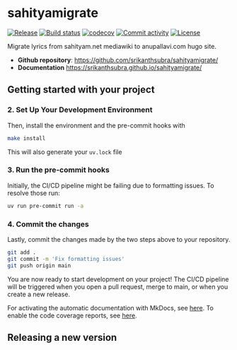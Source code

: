# sahityamigrate

[![Release](https://img.shields.io/github/v/release/srikanthsubra/sahityamigrate)](https://img.shields.io/github/v/release/srikanthsubra/sahityamigrate)
[![Build status](https://img.shields.io/github/actions/workflow/status/srikanthsubra/sahityamigrate/main.yml?branch=main)](https://github.com/srikanthsubra/sahityamigrate/actions/workflows/main.yml?query=branch%3Amain)
[![codecov](https://codecov.io/gh/srikanthsubra/sahityamigrate/branch/main/graph/badge.svg)](https://codecov.io/gh/srikanthsubra/sahityamigrate)
[![Commit activity](https://img.shields.io/github/commit-activity/m/srikanthsubra/sahityamigrate)](https://img.shields.io/github/commit-activity/m/srikanthsubra/sahityamigrate)
[![License](https://img.shields.io/github/license/srikanthsubra/sahityamigrate)](https://img.shields.io/github/license/srikanthsubra/sahityamigrate)

Migrate lyrics from sahityam.net mediawiki to anupallavi.com hugo site.

- **Github repository**: <https://github.com/srikanthsubra/sahityamigrate/>
- **Documentation** <https://srikanthsubra.github.io/sahityamigrate/>

## Getting started with your project


### 2. Set Up Your Development Environment

Then, install the environment and the pre-commit hooks with

```bash
make install
```

This will also generate your `uv.lock` file

### 3. Run the pre-commit hooks

Initially, the CI/CD pipeline might be failing due to formatting issues. To resolve those run:

```bash
uv run pre-commit run -a
```

### 4. Commit the changes

Lastly, commit the changes made by the two steps above to your repository.

```bash
git add .
git commit -m 'Fix formatting issues'
git push origin main
```

You are now ready to start development on your project!
The CI/CD pipeline will be triggered when you open a pull request, merge to main, or when you create a new release.

For activating the automatic documentation with MkDocs, see [here](https://fpgmaas.github.io/cookiecutter-uv/features/mkdocs/#enabling-the-documentation-on-github).
To enable the code coverage reports, see [here](https://fpgmaas.github.io/cookiecutter-uv/features/codecov/).

## Releasing a new version

